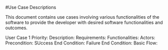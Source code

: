 #Use Case Descriptions

This document contains use cases involving various functionalities of the software to provide the developer with desired software functionalities and outcomes.

User Case 1
Priority: 
Description: 
Requirements:
Functionalities:
Actors:
Precondition:
SUccess End Condition:
Failure End Condition: 
Basic Flow: 
